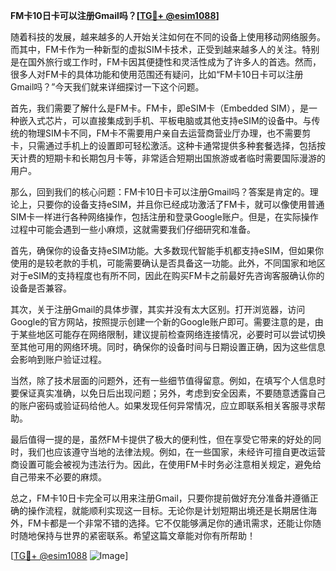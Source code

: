 **FM卡10日卡可以注册Gmail吗？[[TG💪+ @esim1088](https://t.me/s/esim1088)]**

随着科技的发展，越来越多的人开始关注如何在不同的设备上使用移动网络服务。而其中，FM卡作为一种新型的虚拟SIM卡技术，正受到越来越多人的关注。特别是在国外旅行或工作时，FM卡因其便捷性和灵活性成为了许多人的首选。然而，很多人对FM卡的具体功能和使用范围还有疑问，比如“FM卡10日卡可以注册Gmail吗？”今天我们就来详细探讨一下这个问题。

首先，我们需要了解什么是FM卡。FM卡，即eSIM卡（Embedded SIM），是一种嵌入式芯片，可以直接集成到手机、平板电脑或其他支持eSIM的设备中。与传统的物理SIM卡不同，FM卡不需要用户亲自去运营商营业厅办理，也不需要剪卡，只需通过手机上的设置即可轻松激活。这种卡通常提供多种套餐选择，包括按天计费的短期卡和长期包月卡等，非常适合短期出国旅游或者临时需要国际漫游的用户。

那么，回到我们的核心问题：FM卡10日卡可以注册Gmail吗？答案是肯定的。理论上，只要你的设备支持eSIM，并且你已经成功激活了FM卡，就可以像使用普通SIM卡一样进行各种网络操作，包括注册和登录Google账户。但是，在实际操作过程中可能会遇到一些小麻烦，这就需要我们仔细研究和准备。

首先，确保你的设备支持eSIM功能。大多数现代智能手机都支持eSIM，但如果你使用的是较老款的手机，可能需要确认是否具备这一功能。此外，不同国家和地区对于eSIM的支持程度也有所不同，因此在购买FM卡之前最好先咨询客服确认你的设备是否兼容。

其次，关于注册Gmail的具体步骤，其实并没有太大区别。打开浏览器，访问Google的官方网站，按照提示创建一个新的Google账户即可。需要注意的是，由于某些地区可能存在网络限制，建议提前检查网络连接情况，必要时可以尝试切换至其他可用的网络环境。同时，确保你的设备时间与日期设置正确，因为这些信息会影响到账户验证过程。

当然，除了技术层面的问题外，还有一些细节值得留意。例如，在填写个人信息时要保证真实准确，以免日后出现问题；另外，考虑到安全因素，不要随意透露自己的账户密码或验证码给他人。如果发现任何异常情况，应立即联系相关客服寻求帮助。

最后值得一提的是，虽然FM卡提供了极大的便利性，但在享受它带来的好处的同时，我们也应该遵守当地的法律法规。例如，在一些国家，未经许可擅自更改运营商设置可能会被视为违法行为。因此，在使用FM卡时务必注意相关规定，避免给自己带来不必要的麻烦。

总之，FM卡10日卡完全可以用来注册Gmail，只要你提前做好充分准备并遵循正确的操作流程，就能顺利实现这一目标。无论你是计划短期出境还是长期居住海外，FM卡都是一个非常不错的选择。它不仅能够满足你的通讯需求，还能让你随时随地保持与世界的紧密联系。希望这篇文章能对你有所帮助！

[[TG💪+ @esim1088](https://t.me/s/esim1088) ![Image](https://i.postimg.cc/4NQfJmqS/Snipaste-2025-05-13-00-14-12.png)]